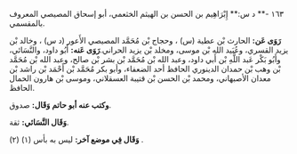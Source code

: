 ١٦٣ -** د س:** إِبْرَاهِيم بن الحسن بن الهيثم الخثعمي، أبو إسحاق المصيصي المعروف بالمقسمي.

**رَوَى عَن:** الحارث بْن عطية (س) ، وحجاج بْن مُحَمَّد المصيصي الأَعور (د س) ، وخالد بْن يزيد القسري، وعُبَيد الله بْن موسى، ومخلد بْن يزيد الحراني.**رَوَى عَنه:** أَبُو داود، والنَّسَائي، وأَبُو بَكْر عَبد اللَّهِ بْن أَبي داود، وعبد الله بْن مُحَمَّد بْن بشر بْن صالح، وعبد الله بْن مُحَمَّد بْن وهب بْن حمدان الدينوري الحافظ أحد الضعفاء، وأبو بكر مُحَمَّد بْن أَحْمَد بْن راشد بْن معدان الأصبهاني، ومحمد بْن الحسن بْن قتيبة العسقلاني، وموسى بْن هارون الحمال الحافظ.

**وكتب عنه أبو حاتم وَقَال:** صدوق.

**وَقَال النَّسَائي:** ثقة.

**وَقَال فِي موضع آخر:** ليس به بأس (١) (٢) .